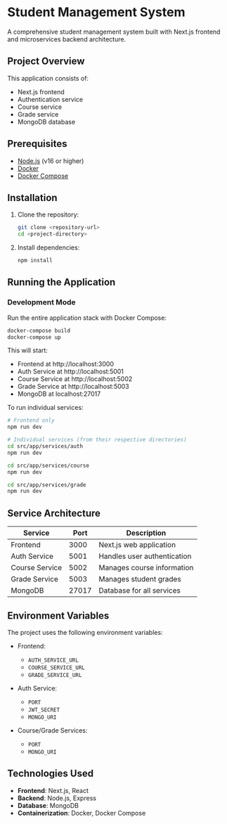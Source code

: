 # Student Management System

A comprehensive student management system built with Next.js frontend and microservices backend architecture.

## Project Overview

This application consists of:
- Next.js frontend
- Authentication service
- Course service
- Grade service
- MongoDB database

## Prerequisites

- [Node.js](https://nodejs.org/) (v16 or higher)
- [Docker](https://www.docker.com/get-started)
- [Docker Compose](https://docs.docker.com/compose/install/)

## Installation

1. Clone the repository:
   ```bash
   git clone <repository-url>
   cd <project-directory>
   ```

2. Install dependencies:
   ```bash
   npm install
   ```

## Running the Application

### Development Mode

Run the entire application stack with Docker Compose:

```bash
docker-compose build
docker-compose up
```

This will start:
- Frontend at http://localhost:3000
- Auth Service at http://localhost:5001
- Course Service at http://localhost:5002
- Grade Service at http://localhost:5003
- MongoDB at localhost:27017

To run individual services:

```bash
# Frontend only
npm run dev

# Individual services (from their respective directories)
cd src/app/services/auth
npm run dev

cd src/app/services/course
npm run dev

cd src/app/services/grade
npm run dev
```

## Service Architecture

| Service | Port | Description |
|---------|------|-------------|
| Frontend | 3000 | Next.js web application |
| Auth Service | 5001 | Handles user authentication |
| Course Service | 5002 | Manages course information |
| Grade Service | 5003 | Manages student grades |
| MongoDB | 27017 | Database for all services |

## Environment Variables

The project uses the following environment variables:

- Frontend:
    - `AUTH_SERVICE_URL`
    - `COURSE_SERVICE_URL`
    - `GRADE_SERVICE_URL`

- Auth Service:
    - `PORT`
    - `JWT_SECRET`
    - `MONGO_URI`

- Course/Grade Services:
    - `PORT`
    - `MONGO_URI`

## Technologies Used

- **Frontend**: Next.js, React
- **Backend**: Node.js, Express
- **Database**: MongoDB
- **Containerization**: Docker, Docker Compose